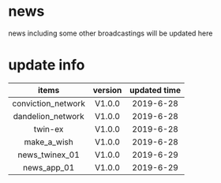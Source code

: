 # news
news including some other broadcastings will be updated here

# update info

items | version |  updated time  
:-: | :-: | :-: | 
conviction_network | V1.0.0 | 2019-6-28
dandelion_network | V1.0.0 | 2019-6-28
twin-ex | V1.0.0 | 2019-6-28
make_a_wish | V1.0.0 | 2019-6-28
news_twinex_01 | V1.0.0 | 2019-6-29
news_app_01 | V1.0.0 | 2019-6-29